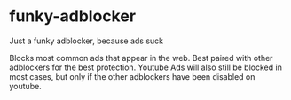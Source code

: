 # funky-adblocker
Just a funky adblocker, because ads suck

Blocks most common ads that appear in the web.
Best paired with other adblockers for the best protection.
Youtube Ads will also still be blocked in most cases, but only if the other adblockers have been disabled on youtube.
